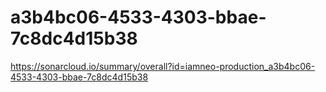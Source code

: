 # a3b4bc06-4533-4303-bbae-7c8dc4d15b38
https://sonarcloud.io/summary/overall?id=iamneo-production_a3b4bc06-4533-4303-bbae-7c8dc4d15b38
